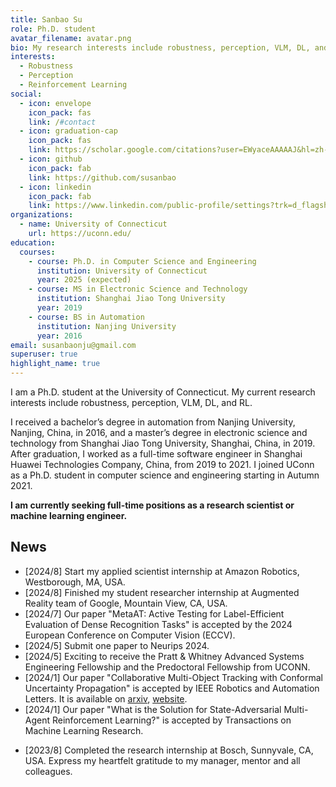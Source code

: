```yaml
---
title: Sanbao Su
role: Ph.D. student
avatar_filename: avatar.png
bio: My research interests include robustness, perception, VLM, DL, and RL.
interests:
  - Robustness
  - Perception
  - Reinforcement Learning
social:
  - icon: envelope
    icon_pack: fas
    link: /#contact
  - icon: graduation-cap
    icon_pack: fas
    link: https://scholar.google.com/citations?user=EWyaceAAAAAJ&hl=zh-CN
  - icon: github
    icon_pack: fab
    link: https://github.com/susanbao
  - icon: linkedin
    icon_pack: fab
    link: https://www.linkedin.com/public-profile/settings?trk=d_flagship3_profile_self_view_public_profile
organizations:
  - name: University of Connecticut
    url: https://uconn.edu/
education:
  courses:
    - course: Ph.D. in Computer Science and Engineering
      institution: University of Connecticut
      year: 2025 (expected)
    - course: MS in Electronic Science and Technology
      institution: Shanghai Jiao Tong University
      year: 2019
    - course: BS in Automation
      institution: Nanjing University
      year: 2016
email: susanbaonju@gmail.com
superuser: true
highlight_name: true
---
```

I am a Ph.D. student at the University of Connecticut. My current research interests include robustness, perception, VLM, DL, and RL.


I received a bachelor’s degree in automation from Nanjing University, Nanjing, China, in 2016, and a master’s degree in electronic science and technology from Shanghai Jiao Tong University, Shanghai, China, in 2019. After graduation, I worked as a full-time software engineer in Shanghai Huawei Technologies Company, China, from 2019 to 2021. I joined UConn as a Ph.D. student in computer science and engineering starting in Autumn 2021.

**I am currently seeking full-time positions as a research scientist or machine learning engineer.**

## News
* [2024/8] Start my applied scientist internship at Amazon Robotics, Westborough, MA, USA.
* [2024/8] Finished my student researcher internship at Augmented Reality team of Google, Mountain View, CA, USA.
* [2024/7] Our paper "MetaAT: Active Testing for Label-Efficient Evaluation of Dense Recognition Tasks" is accepted by the 2024 European Conference on Computer Vision (ECCV).
* [2024/5] Submit one paper to Neurips 2024.
* [2024/5] Exciting to receive the Pratt & Whitney Advanced Systems Engineering Fellowship and the Predoctoral Fellowship from UCONN.
* [2024/1] Our paper "Collaborative Multi-Object Tracking with Conformal Uncertainty Propagation" is accepted by IEEE Robotics and Automation Letters. It is available on [arxiv](https://arxiv.org/abs/2303.14346), [website](https://coperception.github.io/MOT-CUP/).
* [2024/1] Our paper "What is the Solution for State-Adversarial Multi-Agent Reinforcement Learning?" is accepted by Transactions on Machine Learning Research.
<!-- * [2023/11] Our paper "ViTAL: Vision Transformer-Assisted Active Testing for Label-Efficient Evaluation of Complex Vision Tasks" is submitted to CVPR 2024. -->
* [2023/8] Completed the research internship at Bosch, Sunnyvale, CA, USA. Express my heartfelt gratitude to my manager, mentor and all colleagues.
<!-- * [2023/5] Our paper "Robust Multi-Agent Reinforcement Learning with State Uncertainty" is accepted by Transactions on Machine Learning Research.
* [2023/5] Exciting to receive the Synchrony Financial Cybersecurity Graduate Fellowship and the Predoctoral Fellowship from UCONN.
* [2023/1] Our paper "Uncertainty Quantification of Collaborative Detection for Self-Driving" is accepted by ICRA 2023 [website](https://coperception.github.io/double-m-quantification/). See you at London.
* [2022/5] Our paper "Stable and Efficient Shapley Value-Based Reward Reallocation for Multi-Agent Reinforcement Learning of Autonomous Vehicles" is presented on the 2022 IEEE International Conference on Robotics and Automation (ICRA), Philadelphia, USA, May 2022.  -->